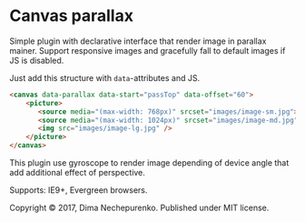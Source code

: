 # Canvas parallax

Simple plugin with declarative interface that render image in parallax mainer. Support responsive images and gracefully fall to default images if JS is disabled.

Just add this structure with `data`-attributes and JS.

```html
<canvas data-parallax data-start="passTop" data-offset="60">
    <picture>
       <source media="(max-width: 768px)" srcset="images/image-sm.jpg">
       <source media="(max-width: 1024px)" srcset="images/image-md.jpg">
       <img src="images/image-lg.jpg" />
    </picture>
</canvas>
```

This plugin use gyroscope to render image depending of device angle that add additional effect of perspective. 

Supports: IE9+, Evergreen browsers.

Copyright © 2017, Dima Nechepurenko. Published under MIT license.
